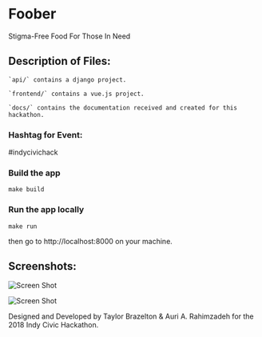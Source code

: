 # Foober

Stigma-Free Food For Those In Need

## Description of Files:

    `api/` contains a django project.

    `frontend/` contains a vue.js project.

    `docs/` contains the documentation received and created for this hackathon.

### Hashtag for Event:
\#indycivichack

### Build the app
```make build```

### Run the app locally
```make run```

then go to http://localhost:8000 on your machine.

## Screenshots:

![Screen Shot](images/Foober1.png?raw=true "Screen Shot")

![Screen Shot](images/Foober2.png?raw=true "Screen Shot")

Designed and Developed by Taylor Brazelton & Auri A. Rahimzadeh for the 2018 Indy Civic Hackathon.
